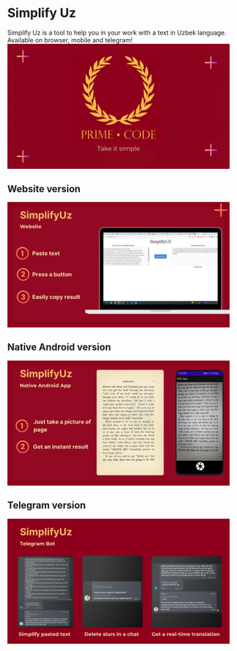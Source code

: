 # Simplify Uz

Simplify Uz is a tool to help you in your work with a text in Uzbek language. Available on browser, mobile and telegram!
<img src="https://github.com/A-Rakhmatullaev/Uz_NLP_Hackathon/blob/main/1.jpg" alt="1"/>

## Website version
<img src="https://github.com/A-Rakhmatullaev/Uz_NLP_Hackathon/blob/main/2.jpg" alt="2"/>

## Native Android version
<img src="https://github.com/A-Rakhmatullaev/Uz_NLP_Hackathon/blob/main/3.jpg" alt="3"/>

## Telegram version
<img src="https://github.com/A-Rakhmatullaev/Uz_NLP_Hackathon/blob/main/4.jpg" alt="4"/>
